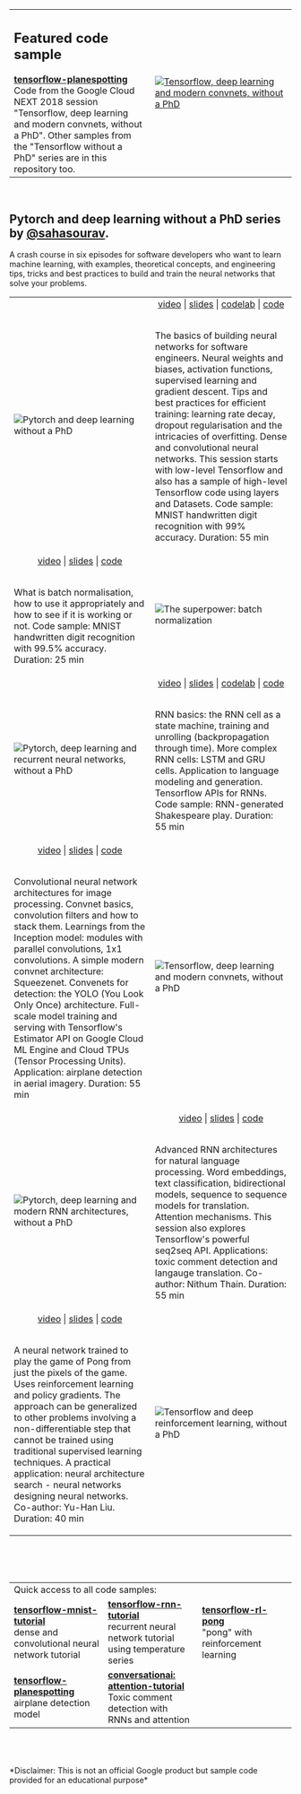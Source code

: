 <table width="100%">
    <tr>
        <td width="50%">
            <H2>Featured code sample</H2>
            <b><a href="tensorflow-planespotting">tensorflow-planespotting</a></b><br/>
            Code from the Google Cloud NEXT 2018 session "Tensorflow, deep
            learning and modern convnets, without a PhD". Other samples from the "Tensorflow without a PhD" series are in
            this repository too.
        <td width="50%"><a href="https://youtu.be/KC4201o83W0"><img alt="Tensorflow, deep
        learning and modern convnets, without a PhD" src="tensorflow-planespotting/img/next2018thumb.jpg"/></a></td>
    </tr>
</table>
<br/>

## Pytorch and deep learning without a PhD series by [@sahasourav](https://twitter.com/sahasourav).

A crash course in six episodes for software developers who want to learn machine learning, with examples, theoretical concepts,
and engineering tips, tricks and best practices to build and train the neural networks that solve your problems.

<table width="100%">
    <tr>
        <td width="50%"><img alt="Pytorch and deep learning without a PhD" src="docs/images/flds1.png"/></td>
        <td width="50%">
            <div align="center">
                     <a href="https://youtu.be/u4alGiomYP4">video</a> |
                     <a href="https://docs.google.com/presentation/d/1TVixw6ItiZ8igjp6U17tcgoFrLSaHWQmMOwjlgQY9co/pub?slide=id.p">slides</a> |
                     <a href="https://codelabs.developers.google.com/codelabs/cloud-tensorflow-mnist/#0">codelab</a> |
                     <a href="tensorflow-mnist-tutorial">code</a><br/><br/></div>
                     <p>The basics of building neural networks for software engineers. Neural weights and biases, activation functions, supervised learning and gradient descent.
                     Tips and best practices for efficient training: learning rate decay, dropout regularisation and the intricacies of overfitting. Dense and convolutional neural networks. This session starts with low-level
                     Tensorflow and also has a sample of high-level Tensorflow code using layers and Datasets. Code sample: MNIST handwritten digit recognition with 99% accuracy. Duration: 55 min</p></td>
    </tr>
    <tr>
        <td width="50%"><div align="center">
                                          <a href="https://youtu.be/vq2nnJ4g6N0?t=76m">video</a> |
                                          <a href="https://docs.google.com/presentation/d/18MiZndRCOxB7g-TcCl2EZOElS5udVaCuxnGznLnmOlE/pub?slide=id.g1245051c73_0_25">slides</a> |
                                          <a href="tensorflow-mnist-tutorial/README_BATCHNORM.md">code</a><br/><br/></div>
                                          <p>What is batch normalisation, how to use it appropriately and how to see if it is working or not.
                                          Code sample: MNIST handwritten digit recognition with 99.5% accuracy. Duration: 25 min</p></td>
        <td width="50%"><img alt="The superpower: batch normalization" src="docs/images/flds2.png"/></td>
    </tr>
    <tr>
        <td border=0 width="50%"><img alt="Pytorch, deep learning and recurrent neural networks, without a PhD" src="docs/images/flds3.png"/></td>
        <td border=0 width="50%">
            <div align="center">
                 <a href="https://youtu.be/fTUwdXUFfI8">video</a> |
                 <a href="https://docs.google.com/presentation/d/18MiZndRCOxB7g-TcCl2EZOElS5udVaCuxnGznLnmOlE/pub?slide=id.p">slides</a> |
                 <a href="tensorflow-rnn-tutorial">codelab</a> |
                 <a href="https://github.com/martin-gorner/tensorflow-rnn-shakespeare">code</a><br/><br/></div>
                 <p> RNN basics: the RNN cell as a state machine, training and unrolling (backpropagation through time).
                 More complex RNN cells: LSTM and GRU cells. Application to language modeling and generation. Tensorflow APIs for RNNs.
                 Code sample: RNN-generated Shakespeare play. Duration: 55 min</p></td>
    </tr>
    <tr>
        <td width="50%"><div align="center">
                  <a href="https://youtu.be/KC4201o83W0">video</a> |
                  <a href="https://docs.google.com/presentation/d/19u0Tm0JHL5tpzyarLILvy4qLSuDBFNNx2hwSvZsFPI0/pub">slides</a> |
                  <a href="tensorflow-planespotting">code</a><br/><br/></div>
                  <p>Convolutional neural network architectures for image processing. Convnet basics, convolution filters and how to stack them. 
                  Learnings from the Inception model: modules with parallel convolutions, 1x1 convolutions. A simple modern convnet architecture: Squeezenet.
                  Convenets for detection: the YOLO (You Look Only Once) architecture. Full-scale model training and serving with Tensorflow's Estimator API on Google
                  Cloud ML Engine and Cloud TPUs (Tensor Processing Units).
                  Application: airplane detection in aerial imagery. Duration: 55 min</p></td>
        <td width="50%"><img alt="Tensorflow, deep learning and modern convnets, without a PhD" src="docs/images/flds4.png"/></td>
    </tr>
    <tr>
            <td border=0 width="50%"><img alt="Pytorch, deep learning and modern RNN architectures, without a PhD" src="docs/images/flds5.png"/></td>
            <td border=0 width="50%">
                <div align="center">
                     <a href="https://youtu.be/pzOzmxCR37I">video</a> |
                     <a href="https://docs.google.com/presentation/d/17gLPozfb-l3WCR8FnejNJD9tEI_igTq1YqIXzCtOR14/pub">slides</a> |
                     <a href="https://github.com/conversationai/conversationai-models/tree/master/attention-tutorial">code</a><br/><br/></div>
                     <p>Advanced RNN architectures for natural language processing. Word embeddings, text classification,
                     bidirectional models, sequence to sequence models for translation. Attention mechanisms. This session also explores
                     Tensorflow's powerful seq2seq API. Applications: toxic comment detection and langauge translation.
                     Co-author: Nithum Thain. Duration: 55 min</p></td>
    </tr>
    <tr>
        <td width="50%"><div align="center">
            <a href="https://youtu.be/t1A3NTttvBA">video</a> |
            <a href="https://docs.google.com/presentation/d/1qLVvgKxZlM6_oOZ4-ZoOAB0wTh2IdhbFvuBhsMvmK9I/pub">slides</a> |
            <a href="tensorflow-rl-pong">code</a><br/><br/></div>
            <p>
            A neural network trained to play the game of Pong from just the pixels of the game.
            Uses reinforcement learning and policy gradients. The approach can be generalized to
            other problems involving a non-differentiable step that cannot be trained using traditional supervised learning techniques.
            A practical application: neural architecture search - neural networks designing neural networks. Co-author: Yu-Han Liu. Duration: 40 min</p></td>
        <td width="50%"><img alt="Tensorflow and deep reinforcement learning, without a PhD" src="docs/images/flds6.png"/></td>
        </tr>
</table>
<br/>
<br/>
<br/>
<table width="75%">
    <tr><td colspan="4">Quick access to all code samples:</td></tr>
    <tr>
        <td width="33%">
                    <b><a href="pytorch-mnist-tutorial">tensorflow-mnist-tutorial</a></b><br/>
                    dense and convolutional neural network tutorial
                </td>
        <td width="33%">
            <b><a href="pytorch-rnn-tutorial">tensorflow-rnn-tutorial</a></b><br/>
            recurrent neural network tutorial using temperature series
        </td>
        <td width="33%">
            <b><a href="pytorch-rl-pong">tensorflow-rl-pong</a></b><br/>
            "pong" with reinforcement learning
        </td>
    </tr>
    <tr>
    <td width="33%">
        <b><a href="pytorch-planespotting">tensorflow-planespotting</a></b><br/>
        airplane detection model
    </td>
    <td width="33%">
            <b><a href="https://github.com/conversationai/conversationai-models/tree/master/attention-tutorial">conversationai: attention-tutorial</a></b><br/>
            Toxic comment detection with RNNs and attention
        </td>
    </tr>
</table>
<br/>
<br/>
<br/>
*Disclaimer: This is not an official Google product but sample code provided for an educational purpose*
